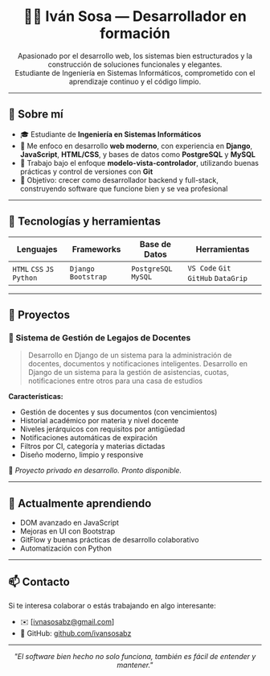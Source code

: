 <h1 align="center">👨‍💻 Iván Sosa — Desarrollador en formación</h1>

<p align="center">
  Apasionado por el desarrollo web, los sistemas bien estructurados y la construcción de soluciones funcionales y elegantes.<br>
  Estudiante de Ingeniería en Sistemas Informáticos, comprometido con el aprendizaje continuo y el código limpio.
</p>

---

## 🚀 Sobre mí

- 🎓 Estudiante de **Ingeniería en Sistemas Informáticos**
- 🧠 Me enfoco en desarrollo **web moderno**, con experiencia en **Django**, **JavaScript**, **HTML/CSS**, y bases de datos como **PostgreSQL** y **MySQL**
- 🔄 Trabajo bajo el enfoque **modelo-vista-controlador**, utilizando buenas prácticas y control de versiones con **Git**
- 🎯 Objetivo: crecer como desarrollador backend y full-stack, construyendo software que funcione bien y se vea profesional

---

## 🧰 Tecnologías y herramientas

<div align="center">

| Lenguajes | Frameworks | Base de Datos | Herramientas |
|----------|------------|---------------|--------------|
| `HTML` `CSS` `JS` `Python` | `Django` `Bootstrap` | `PostgreSQL` `MySQL` | `VS Code` `Git` `GitHub` `DataGrip` |

</div>

---

## 💼 Proyectos

### 📁 Sistema de Gestión de Legajos de Docentes
> Desarrollo en Django de un sistema para la administración de docentes, documentos y notificaciones inteligentes.
> Desarrollo en Django de un sistema para la gestión de asistencias, cuotas, notificaciones entre otros para una casa de estudios

**Características:**
- Gestión de docentes y sus documentos (con vencimientos)
- Historial académico por materia y nivel docente
- Niveles jerárquicos con requisitos por antigüedad
- Notificaciones automáticas de expiración
- Filtros por CI, categoría y materias dictadas
- Diseño moderno, limpio y responsive

📌 _Proyecto privado en desarrollo. Pronto disponible._

---

## 🌱 Actualmente aprendiendo

- DOM avanzado en JavaScript
- Mejoras en UI con Bootstrap
- GitFlow y buenas prácticas de desarrollo colaborativo
- Automatización con Python

---

## 📫 Contacto

Si te interesa colaborar o estás trabajando en algo interesante:

- ✉️ [ivnasosabz@gmail.com]
- 📌 GitHub: [github.com/ivansosabz](https://github.com/ivansosabz)

---

<p align="center">
  <em>"El software bien hecho no solo funciona, también es fácil de entender y mantener."</em>
</p>
